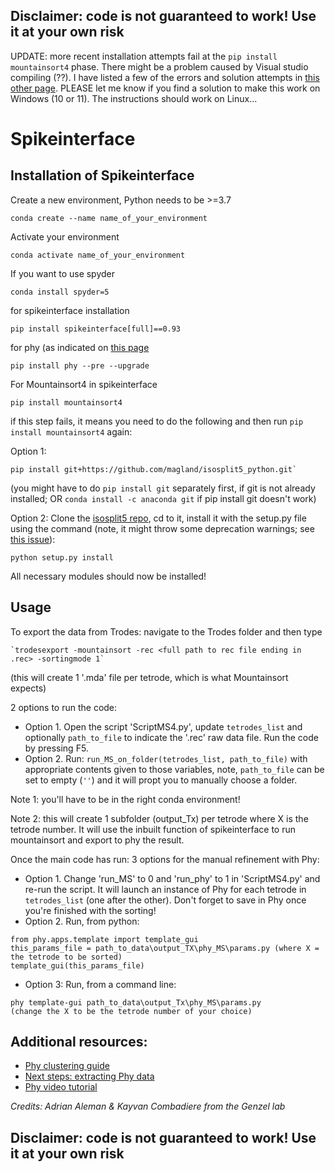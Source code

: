 ## Disclaimer: code is not guaranteed to work! Use it at your own risk ##

UPDATE: more recent installation attempts fail at the `pip install mountainsort4` phase. There might be a problem caused by Visual studio compiling (??). I have listed a few of the errors and solution attempts in [this other page](https://github.com/elduvelle/SpikeinterfaceMS4_GenzelLab/blob/main/mountainsort_install_problems.md). PLEASE let me know if you find a solution to make this work on Windows (10 or 11).
The instructions should work on Linux...

# Spikeinterface
## Installation of Spikeinterface

Create a new environment, Python needs to be >=3.7

```
conda create --name name_of_your_environment
```
Activate your environment  
```
conda activate name_of_your_environment
```
If you want to use spyder
```
conda install spyder=5
```
for spikeinterface installation
```
pip install spikeinterface[full]==0.93
```
for phy (as indicated on [this page](https://github.com/cortex-lab/phy)
```
pip install phy --pre --upgrade 
```
For Mountainsort4 in spikeinterface
```
pip install mountainsort4
```

if this step fails, it means you need to do the following and then run `pip install mountainsort4` again:  

  Option 1:
```
pip install git+https://github.com/magland/isosplit5_python.git`
```
(you might have to do `pip install git` separately first, if git is not already installed; OR `conda install -c anaconda git` if pip install git doesn't work)

  Option 2: 
Clone the [isosplit5 repo](https://github.com/magland/isosplit5_python), cd to it, install it with the setup.py file using the command (note, it might throw some deprecation warnings; see [this issue](https://github.com/magland/isosplit5_python/issues/9)): 
```
python setup.py install
```

All necessary modules should now be installed!

## Usage
To export the data from Trodes: 
navigate to the Trodes folder and then type
```
`trodesexport -mountainsort -rec <full path to rec file ending in .rec> -sortingmode 1`
```

(this will create 1 '.mda' file per tetrode, which is what Mountainsort expects)

2 options to run the code:

- Option 1. Open the script 'ScriptMS4.py', update `tetrodes_list` and optionally `path_to_file` to indicate the '.rec' raw data file. Run the code by pressing F5.
- Option 2. Run:
`run_MS_on_folder(tetrodes_list, path_to_file)` with appropriate contents given to those variables, note, `path_to_file` can be set to empty (`''`) and it will propt you to manually choose a folder.

Note 1: you'll have to be in the right conda environment!

Note 2: this will create 1 subfolder (output_Tx) per tetrode where X is the tetrode number.
It will use the inbuilt function of spikeinterface to run mountainsort and export to phy the result.

Once the main code has run: 3 options for the manual refinement with Phy:
- Option 1. Change 'run_MS' to 0 and 'run_phy' to 1 in 'ScriptMS4.py' and re-run the script. It will launch an instance of Phy for each tetrode in `tetrodes_list` (one after the other). Don't forget to save in Phy once you're finished with the sorting!
- Option 2. Run, from python: 
```
from phy.apps.template import template_gui
this_params_file = path_to_data\output_TX\phy_MS\params.py (where X = the tetrode to be sorted)
template_gui(this_params_file)
```
- Option 3: Run, from a command line:
```
phy template-gui path_to_data\output_Tx\phy_MS\params.py 
(change the X to be the tetrode number of your choice)
```

## Additional resources:
- [Phy clustering guide](https://phy.readthedocs.io/en/latest/sorting_user_guide/)
- [Next steps: extracting Phy data](https://phy.readthedocs.io/en/latest/sorting_user_guide/#analysis)
- [Phy video tutorial](https://www.youtube.com/watch?v=czdwIr-v5Yc)

_Credits: Adrian Aleman & Kayvan Combadiere from the Genzel lab_
## Disclaimer: code is not guaranteed to work! Use it at your own risk ##

